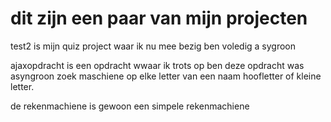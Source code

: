dit zijn een paar van mijn projecten
=========================================

test2 is mijn quiz project waar ik nu mee bezig ben voledig a sygroon

ajaxopdracht is een opdracht wwaar ik trots op ben deze opdracht was asyngroon zoek maschiene op elke letter van een naam hoofletter of kleine letter.

de rekenmachiene is gewoon een simpele rekenmachiene
